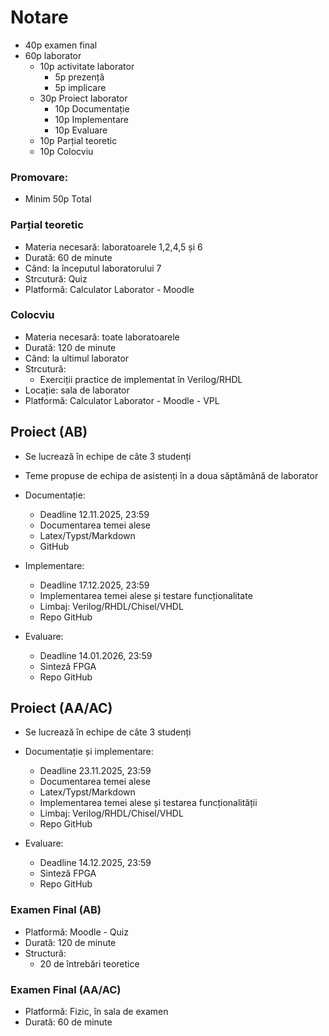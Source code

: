 # Notare

- 40p examen final
- 60p laborator
  - 10p activitate laborator
    - 5p prezență
    - 5p implicare
  - 30p Proiect laborator
    - 10p Documentație
    - 10p Implementare
    - 10p Evaluare
  - 10p Parțial teoretic
  - 10p Colocviu

### Promovare:

- Minim 50p Total

### Parțial teoretic

- Materia necesară: laboratoarele 1,2,4,5 și 6
- Durată: 60 de minute
- Când: la începutul laboratorului 7
- Strcutură: Quiz
- Platformă: Calculator Laborator - Moodle

### Colocviu

- Materia necesară: toate laboratoarele
- Durată: 120 de minute
- Când: la ultimul laborator
- Strcutură:
  - Exerciții practice de implementat în Verilog/RHDL
- Locație: sala de laborator
- Platformă: Calculator Laborator - Moodle - VPL

## Proiect (AB)

- Se lucrează în echipe de câte 3 studenți
- Teme propuse de echipa de asistenți în a doua săptămână de laborator
- Documentație:
  - Deadline 12.11.2025, 23:59
  - Documentarea temei alese
  - Latex/Typst/Markdown
  - GitHub
- Implementare:
  - Deadline 17.12.2025, 23:59
  - Implementarea temei alese și testare funcționalitate
  - Limbaj: Verilog/RHDL/Chisel/VHDL
  - Repo GitHub

- Evaluare:
  - Deadline 14.01.2026, 23:59
  - Sinteză FPGA
  - Repo GitHub

## Proiect (AA/AC)

- Se lucrează în echipe de câte 3 studenți

- Documentație și implementare:
  - Deadline 23.11.2025, 23:59
  - Documentarea temei alese
  - Latex/Typst/Markdown
  - Implementarea temei alese și testarea funcționalității
  - Limbaj: Verilog/RHDL/Chisel/VHDL
  - Repo GitHub

- Evaluare:
  - Deadline 14.12.2025, 23:59
  - Sinteză FPGA
  - Repo GitHub

### Examen Final (AB)

- Platformă: Moodle - Quiz
- Durată: 120 de minute
- Structură:
  - 20 de întrebări teoretice

### Examen Final (AA/AC)

- Platformă: Fizic, în sala de examen
- Durată: 60 de minute
